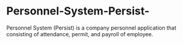# Personnel-System-Persist-
Personnel System (Persist) is a company personnel application that consisting of attendance, permit, and payroll of employee.
